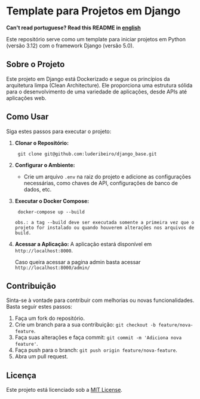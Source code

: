 # Template para Projetos em Django

**Can't read portuguese? Read this README in [english](README-en.md)**

Este repositório serve como um template para iniciar projetos em Python (versão 3.12) com o framework Django (versão 5.0).

## Sobre o Projeto

Este projeto em Django está Dockerizado e segue os princípios da arquitetura limpa (Clean Architecture). Ele proporciona uma estrutura sólida para o desenvolvimento de uma variedade de aplicações, desde APIs até aplicações web.

## Como Usar

Siga estes passos para executar o projeto:

1. **Clonar o Repositório:**

        git clone git@github.com:luderibeiro/django_base.git

2. **Configurar o Ambiente:**

    - Crie um arquivo `.env` na raiz do projeto e adicione as configurações necessárias, como chaves de API, configurações de banco de dados, etc.

3. **Executar o Docker Compose:**

        docker-compose up --build

    `obs.: a tag --build deve ser executada somente a primeira vez que o projeto for instalado ou quando houverem alterações nos arquivos de build.`

4. **Acessar a Aplicação:**
    A aplicação estará disponível em `http://localhost:8000`.

    Caso queira acessar a pagina admin basta acessar `http://localhost:8000/admin/`

## Contribuição

Sinta-se à vontade para contribuir com melhorias ou novas funcionalidades. Basta seguir estes passos:

1. Faça um fork do repositório.
2. Crie um branch para a sua contribuição: `git checkout -b feature/nova-feature`.
3. Faça suas alterações e faça commit: `git commit -m 'Adiciona nova feature'`.
4. Faça push para o branch: `git push origin feature/nova-feature`.
5. Abra um pull request.

## Licença

Este projeto está licenciado sob a [MIT License](LICENSE).
